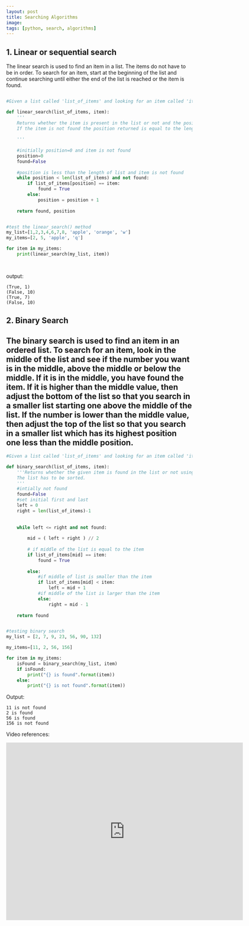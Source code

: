 ```yaml
---
layout: post
title: Searching Algorithms
image: 
tags: [python, search, algorithms]
---
```


## 1. Linear or sequential search
The linear search is used to find an item in a list. The items do not have to be in order. To search for an item, start at the beginning of the list and continue searching until either the end of the list is reached or the item is found.


```python

#Given a list called 'list_of_items' and looking for an item called 'item'

def linear_search(list_of_items, item):
    '''
    Returns whether the item is present in the list or not and the position of item in the list.
    If the item is not found the position returned is equal to the lenght of the list.
    
    '''
    
    #initially position=0 and item is not found
    position=0
    found=False
    
    #position is less than the length of list and item is not found 
    while position < len(list_of_items) and not found:
        if list_of_items[position] == item:
            found = True
        else:
            position = position + 1
    
    return found, position


#test the linear_search() method
my_list=[1,2,3,4,6,7,8, 'apple', 'orange', 'w']
my_items=[2, 5, 'apple', 'q']

for item in my_items:
    print(linear_search(my_list, item))

    
```

output:
```
(True, 1)
(False, 10)
(True, 7)
(False, 10)

```
## 2. Binary Search
The binary search is used to find an item in an ordered list.
To search for an item, look in the middle of the list and see if the 
number you want is in the middle, above the middle or below the middle. 
If it is in the middle, you have found the item. 
If it is higher than the middle value, then adjust the bottom of the list so that 
you search in a smaller list starting one above the middle of the list. If the 
number is lower than the middle value, then adjust the top of the list so that you 
search in a smaller list which has its highest position one less than the middle position.
---
```python
#Given a list called 'list_of_items' and looking for an item called 'item'

def binary_search(list_of_items, item):
    '''Returns whether the given item is found in the list or not using binary search. 
    The list has to be sorted.
    '''
    #intially not found
    found=False
    #set initial first and last
    left = 0
    right = len(list_of_items)-1
    
    
    while left <= right and not found:
        
        mid = ( left + right ) // 2
        
        # if middle of the list is equal to the item
        if list_of_items[mid] == item:
            found = True
        
        else:
            #if middle of list is smaller than the item
            if list_of_items[mid] < item:
                left = mid + 1
            #if middle of the list is larger than the item    
            else:
                right = mid - 1
    
    return found


#testing binary search
my_list = [2, 7, 9, 23, 56, 90, 132]

my_items=[11, 2, 56, 156]

for item in my_items:
    isFound = binary_search(my_list, item)
    if isFound:
        print("{} is found".format(item))
    else:
        print("{} is not found".format(item))

```

Output:
```
11 is not found
2 is found
56 is found
156 is not found

```

Video references:

<iframe width="640" height="480" src="https://youtu.be/5xlIPT1FRcA" frameborder="0"> </iframe>